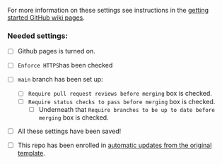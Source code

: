 
For more information on these settings see instructions in the [getting started GitHub wiki pages](https://github.com/jhudsl/DaSL_Course_Template_Bookdown/wiki/Setting-up-images-and-graphics).

### Needed settings:

- [ ] Github pages is turned on.
- [ ] `Enforce HTTPS`has been checked   

- [ ] `main` branch has been set up:
  - [ ] `Require pull request reviews before merging` box is checked.
  - [ ] `Require status checks to pass before merging` box is checked.
    - [ ] Underneath that `Require branches to be up to date before merging` box is checked.

- [ ] All these settings have been saved!

- [ ] This repo has been enrolled in [automatic updates from the original template](https://github.com/jhudsl/DaSL_Course_Template_Bookdown/wiki/Receiving-template-updates).
